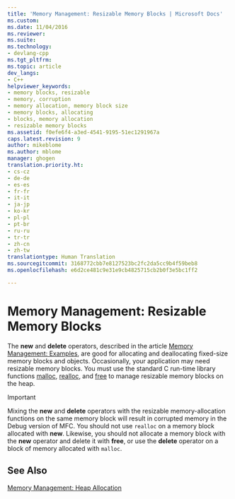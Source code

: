 ```yaml
---
title: 'Memory Management: Resizable Memory Blocks | Microsoft Docs'
ms.custom: 
ms.date: 11/04/2016
ms.reviewer: 
ms.suite: 
ms.technology:
- devlang-cpp
ms.tgt_pltfrm: 
ms.topic: article
dev_langs:
- C++
helpviewer_keywords:
- memory blocks, resizable
- memory, corruption
- memory allocation, memory block size
- memory blocks, allocating
- blocks, memory allocation
- resizable memory blocks
ms.assetid: f0efe6f4-a3ed-4541-9195-51ec1291967a
caps.latest.revision: 9
author: mikeblome
ms.author: mblome
manager: ghogen
translation.priority.ht:
- cs-cz
- de-de
- es-es
- fr-fr
- it-it
- ja-jp
- ko-kr
- pl-pl
- pt-br
- ru-ru
- tr-tr
- zh-cn
- zh-tw
translationtype: Human Translation
ms.sourcegitcommit: 3168772cbb7e8127523bc2fc2da5cc9b4f59beb8
ms.openlocfilehash: e6d2ce481c9e31e9cb4825715cb2b0f3e5bc1ff2

---
```

# Memory Management: Resizable Memory Blocks
The **new** and **delete** operators, described in the article [Memory Management: Examples](../mfc/memory-management-examples.md), are good for allocating and deallocating fixed-size memory blocks and objects. Occasionally, your application may need resizable memory blocks. You must use the standard C run-time library functions [malloc](../c-runtime-library/reference/malloc.md), [realloc](../c-runtime-library/reference/realloc.md), and [free](../c-runtime-library/reference/free.md) to manage resizable memory blocks on the heap.  
  
> [!IMPORTANT]
>  Mixing the **new** and **delete** operators with the resizable memory-allocation functions on the same memory block will result in corrupted memory in the Debug version of MFC. You should not use `realloc` on a memory block allocated with **new**. Likewise, you should not allocate a memory block with the **new** operator and delete it with **free**, or use the **delete** operator on a block of memory allocated with `malloc`.  
  
## See Also  
 [Memory Management: Heap Allocation](../mfc/memory-management-heap-allocation.md)




<!--HONumber=Jan17_HO2-->


